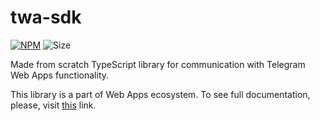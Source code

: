 # twa-sdk

[npm-badge]: https://img.shields.io/npm/v/twa-sdk?logo=npm

[npm-link]: https://npmjs.com/package/twa-sdk

[size-badge]: https://img.shields.io/bundlephobia/minzip/twa-sdk

[![NPM][npm-badge]][npm-link]
![Size][size-badge]

Made from scratch TypeScript library for communication with Telegram Web Apps
functionality.

This library is a part of Web Apps ecosystem. To see full documentation, please,
visit [this](https://telegram-web-apps.github.io/twa/docs/libraries/twa-sdk/about)
link.